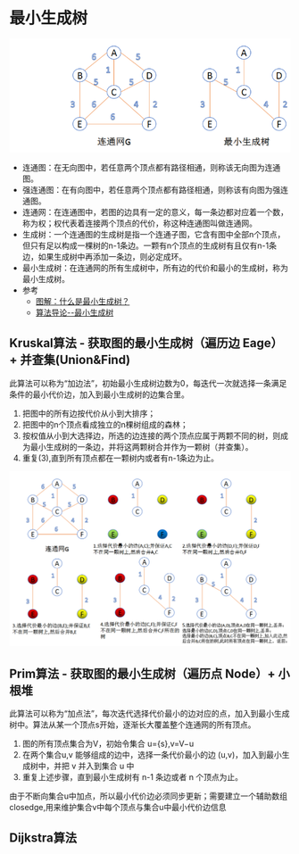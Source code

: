 # 最小生成树

![最小生成树](./../../resources/image/algoruthm/最小生成树.png)

- 连通图：在无向图中，若任意两个顶点都有路径相通，则称该无向图为连通图。
- 强连通图：在有向图中，若任意两个顶点都有路径相通，则称该有向图为强连通图。
- 连通网：在连通图中，若图的边具有一定的意义，每一条边都对应着一个数，称为权；权代表着连接两个顶点的代价，称这种连通图叫做连通网。
- 生成树：一个连通图的生成树是指一个连通子图，它含有图中全部n个顶点，但只有足以构成一棵树的n-1条边。一颗有n个顶点的生成树有且仅有n-1条边，如果生成树中再添加一条边，则必定成环。
- 最小生成树：在连通网的所有生成树中，所有边的代价和最小的生成树，称为最小生成树。
- 参考
    - [图解：什么是最小生成树？](https://zhuanlan.zhihu.com/p/136387766)
    - [算法导论--最小生成树](https://blog.csdn.net/luoshixian099/article/details/51908175)

## Kruskal算法 - 获取图的最小生成树（遍历边 Eage）+ 并查集(Union&Find)

此算法可以称为“加边法”，初始最小生成树边数为0，每迭代一次就选择一条满足条件的最小代价边，加入到最小生成树的边集合里。

1. 把图中的所有边按代价从小到大排序；
2. 把图中的n个顶点看成独立的n棵树组成的森林；
3. 按权值从小到大选择边，所选的边连接的两个顶点应属于两颗不同的树，则成为最小生成树的一条边，并将这两颗树合并作为一颗树（并查集）。
4. 重复(3),直到所有顶点都在一颗树内或者有n-1条边为止。

![Kruskal算法](./../../resources/image/algoruthm/Kruskal算法.png)

## Prim算法 - 获取图的最小生成树（遍历点 Node）+ 小根堆

此算法可以称为“加点法”，每次迭代选择代价最小的边对应的点，加入到最小生成树中。算法从某一个顶点s开始，逐渐长大覆盖整个连通网的所有顶点。

1. 图的所有顶点集合为V，初始令集合 u={s},v=V−u
2. 在两个集合u,v 能够组成的边中，选择一条代价最小的边 (u,v)，加入到最小生成树中，并把 v 并入到集合 u 中
3. 重复上述步骤，直到最小生成树有 n-1 条边或者 n 个顶点为止。

由于不断向集合u中加点，所以最小代价边必须同步更新；需要建立一个辅助数组closedge,用来维护集合v中每个顶点与集合u中最小代价边信息

## Dijkstra算法